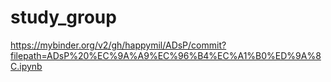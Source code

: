 # study_group
https://mybinder.org/v2/gh/happymil/ADsP/commit?filepath=ADsP%20%EC%9A%A9%EC%96%B4%EC%A1%B0%ED%9A%8C.ipynb

